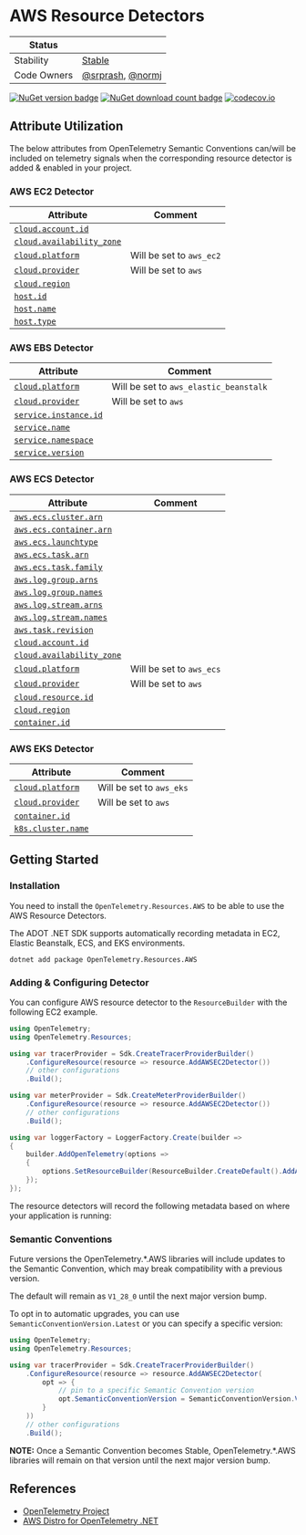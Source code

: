 # AWS Resource Detectors

| Status      |           |
| ----------- | --------- |
| Stability   | [Stable](../../README.md#stable) |
| Code Owners | [@srprash](https://github.com/srprash), [@normj](https://github.com/normj)|

[![NuGet version badge](https://img.shields.io/nuget/v/OpenTelemetry.Resources.AWS)](https://www.nuget.org/packages/OpenTelemetry.Resources.AWS)
[![NuGet download count badge](https://img.shields.io/nuget/dt/OpenTelemetry.Resources.AWS)](https://www.nuget.org/packages/OpenTelemetry.Resources.AWS)
[![codecov.io](https://codecov.io/gh/open-telemetry/opentelemetry-dotnet-contrib/branch/main/graphs/badge.svg?flag=unittests-Resources.AWS)](https://app.codecov.io/gh/open-telemetry/opentelemetry-dotnet-contrib?flags[0]=unittests-Resources.AWS)

## Attribute Utilization

The below attributes from OpenTelemetry Semantic Conventions can/will be included
on telemetry signals when the corresponding resource detector is
added & enabled in your project.

### AWS EC2 Detector

| Attribute | Comment |
| --- | --- |
| [`cloud.account.id`](https://opentelemetry.io/docs/specs/semconv/registry/attributes/cloud/#cloud-account-id) | |
| [`cloud.availability_zone`](https://opentelemetry.io/docs/specs/semconv/registry/attributes/cloud/#cloud-availability-zone) | |
| [`cloud.platform`](https://opentelemetry.io/docs/specs/semconv/registry/attributes/cloud/#cloud-platform) | Will be set to `aws_ec2` |
| [`cloud.provider`](https://opentelemetry.io/docs/specs/semconv/registry/attributes/cloud/#cloud-provider) | Will be set to `aws` |
| [`cloud.region`](https://opentelemetry.io/docs/specs/semconv/registry/attributes/cloud/#cloud-region) | |
| [`host.id`](https://opentelemetry.io/docs/specs/semconv/registry/attributes/host/#host-id) | |
| [`host.name`](https://opentelemetry.io/docs/specs/semconv/registry/attributes/host/#host-name) | |
| [`host.type`](https://opentelemetry.io/docs/specs/semconv/registry/attributes/host/#host-type) | |

### AWS EBS Detector

| Attribute | Comment |
| --- | --- |
| [`cloud.platform`](https://opentelemetry.io/docs/specs/semconv/registry/attributes/cloud/#cloud-platform) | Will be set to `aws_elastic_beanstalk` |
| [`cloud.provider`](https://opentelemetry.io/docs/specs/semconv/registry/attributes/cloud/#cloud-provider) | Will be set to `aws` |
| [`service.instance.id`](https://opentelemetry.io/docs/specs/semconv/registry/attributes/service/#service-instance-id) | |
| [`service.name`](https://opentelemetry.io/docs/specs/semconv/registry/attributes/service/#service-name) | |
| [`service.namespace`](https://opentelemetry.io/docs/specs/semconv/registry/attributes/service/#service-namespace) | |
| [`service.version`](https://opentelemetry.io/docs/specs/semconv/registry/attributes/service/#service-version) | |

### AWS ECS Detector

| Attribute | Comment |
| --- | --- |
| [`aws.ecs.cluster.arn`](https://opentelemetry.io/docs/specs/semconv/registry/attributes/aws/#aws-ecs-cluster-arn) | |
| [`aws.ecs.container.arn`](https://opentelemetry.io/docs/specs/semconv/registry/attributes/aws/#aws-ecs-container-arn) | |
| [`aws.ecs.launchtype`](https://opentelemetry.io/docs/specs/semconv/registry/attributes/aws/#aws-ecs-launchtype) | |
| [`aws.ecs.task.arn`](https://opentelemetry.io/docs/specs/semconv/registry/attributes/aws/#aws-ecs-task-arn) | |
| [`aws.ecs.task.family`](https://opentelemetry.io/docs/specs/semconv/registry/attributes/aws/#aws-ecs-task-family) | |
| [`aws.log.group.arns`](https://opentelemetry.io/docs/specs/semconv/registry/attributes/aws/#aws-log-group-arns) | |
| [`aws.log.group.names`](https://opentelemetry.io/docs/specs/semconv/registry/attributes/aws/#aws-log-group-names) | |
| [`aws.log.stream.arns`](https://opentelemetry.io/docs/specs/semconv/registry/attributes/aws/#aws-log-stream-arns) | |
| [`aws.log.stream.names`](https://opentelemetry.io/docs/specs/semconv/registry/attributes/aws/#aws-log-stream-names) | |
| [`aws.task.revision`](https://opentelemetry.io/docs/specs/semconv/registry/attributes/aws/#aws-ecs-task-revision) | |
| [`cloud.account.id`](https://opentelemetry.io/docs/specs/semconv/registry/attributes/cloud/#cloud-account-id) | |
| [`cloud.availability_zone`](https://opentelemetry.io/docs/specs/semconv/registry/attributes/cloud/#cloud-availability-zone) | |
| [`cloud.platform`](https://opentelemetry.io/docs/specs/semconv/registry/attributes/cloud/#cloud-platform) | Will be set to `aws_ecs` |
| [`cloud.provider`](https://opentelemetry.io/docs/specs/semconv/registry/attributes/cloud/#cloud-provider) | Will be set to `aws` |
| [`cloud.resource.id`](https://opentelemetry.io/docs/specs/semconv/registry/attributes/cloud/#cloud-resource-id) | |
| [`cloud.region`](https://opentelemetry.io/docs/specs/semconv/registry/attributes/cloud/#cloud-region) | |
| [`container.id`](https://opentelemetry.io/docs/specs/semconv/registry/attributes/container/#container-id) | |

### AWS EKS Detector

| Attribute | Comment |
| --- | --- |
| [`cloud.platform`](https://opentelemetry.io/docs/specs/semconv/registry/attributes/cloud/#cloud-platform) | Will be set to `aws_eks` |
| [`cloud.provider`](https://opentelemetry.io/docs/specs/semconv/registry/attributes/cloud/#cloud-provider) | Will be set to `aws` |
| [`container.id`](https://opentelemetry.io/docs/specs/semconv/registry/attributes/container/#container-id) | |
| [`k8s.cluster.name`](https://opentelemetry.io/docs/specs/semconv/registry/attributes/k8s/#k8s-cluster-name) | |

## Getting Started

### Installation

You need to install the
`OpenTelemetry.Resources.AWS` to be able to use the
AWS Resource Detectors.

The ADOT .NET SDK supports automatically recording metadata in
EC2, Elastic Beanstalk, ECS, and EKS environments.

```shell
dotnet add package OpenTelemetry.Resources.AWS
```

### Adding & Configuring Detector

You can configure AWS resource detector to
the `ResourceBuilder` with the following EC2 example.

```csharp
using OpenTelemetry;
using OpenTelemetry.Resources;

using var tracerProvider = Sdk.CreateTracerProviderBuilder()
    .ConfigureResource(resource => resource.AddAWSEC2Detector())
    // other configurations
    .Build();

using var meterProvider = Sdk.CreateMeterProviderBuilder()
    .ConfigureResource(resource => resource.AddAWSEC2Detector())
    // other configurations
    .Build();

using var loggerFactory = LoggerFactory.Create(builder =>
{
    builder.AddOpenTelemetry(options =>
    {
        options.SetResourceBuilder(ResourceBuilder.CreateDefault().AddAWSEC2Detector());
    });
});
```

The resource detectors will record the following metadata based on where
your application is running:

### Semantic Conventions

Future versions the OpenTelemetry.*.AWS libraries will include updates to the
Semantic Convention, which may break compatibility with a previous version.

The default will remain as `V1_28_0` until the next major version bump.

To opt in to automatic upgrades, you can use `SemanticConventionVersion.Latest`
or you can specify a specific version:

```csharp
using OpenTelemetry;
using OpenTelemetry.Resources;

using var tracerProvider = Sdk.CreateTracerProviderBuilder()
    .ConfigureResource(resource => resource.AddAWSEC2Detector(
        opt => {
            // pin to a specific Semantic Convention version
            opt.SemanticConventionVersion = SemanticConventionVersion.V1_29_0;
        }
    ))
    // other configurations
    .Build();
```

**NOTE:** Once a Semantic Convention becomes Stable, OpenTelemetry.*.AWS
libraries will remain on that version until the
next major version bump.

## References

- [OpenTelemetry Project](https://opentelemetry.io/)
- [AWS Distro for OpenTelemetry .NET](https://aws-otel.github.io/docs/getting-started/dotnet-sdk)
